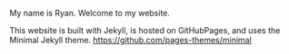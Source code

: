 My name is Ryan. Welcome to my website.

This website is built with Jekyll, is hosted on GitHubPages, and uses the Minimal Jekyll theme. https://github.com/pages-themes/minimal
